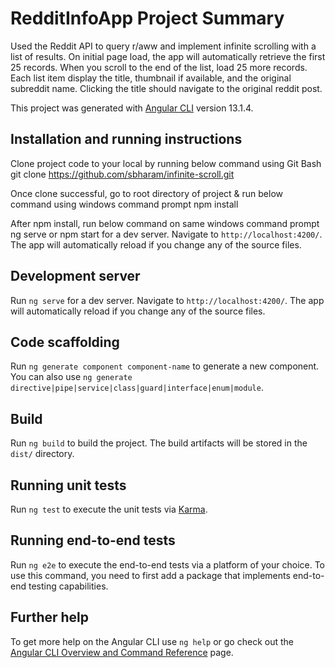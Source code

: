 # RedditInfoApp Project Summary

Used the Reddit API to query r/aww and implement infinite scrolling with a list of results. On initial page load, the app will automatically retrieve the first 25 records.
When you scroll to the end of the list, load 25 more records. Each list item display the title, thumbnail if available, and the original subreddit name. Clicking the title should navigate to the original reddit post.

This project was generated with [Angular CLI](https://github.com/angular/angular-cli) version 13.1.4.

## Installation and running instructions

Clone project code to your local by running below command using Git Bash
git clone https://github.com/sbharam/infinite-scroll.git 

Once clone successful, go to root directory of project & run below command using windows command prompt 
npm install

After npm install, run below command on same windows command prompt 
ng serve or npm start for a dev server. Navigate to `http://localhost:4200/`. The app will automatically reload if you change any of the source files.

## Development server

Run `ng serve` for a dev server. Navigate to `http://localhost:4200/`. The app will automatically reload if you change any of the source files.

## Code scaffolding

Run `ng generate component component-name` to generate a new component. You can also use `ng generate directive|pipe|service|class|guard|interface|enum|module`.

## Build

Run `ng build` to build the project. The build artifacts will be stored in the `dist/` directory.

## Running unit tests

Run `ng test` to execute the unit tests via [Karma](https://karma-runner.github.io).

## Running end-to-end tests

Run `ng e2e` to execute the end-to-end tests via a platform of your choice. To use this command, you need to first add a package that implements end-to-end testing capabilities.

## Further help

To get more help on the Angular CLI use `ng help` or go check out the [Angular CLI Overview and Command Reference](https://angular.io/cli) page.
